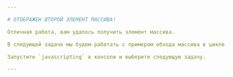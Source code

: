 ```yaml
---

# ОТОБРАЖЕН ВТОРОЙ ЭЛЕМЕНТ МАССИВА!

Отличная работа, вам удалось получить элемент массива.

В следующей задаче мы будем работать с примером обхода массива в цикле.

Запустите `javascripting` в консоли и выберите следующую задачу.

---
```

